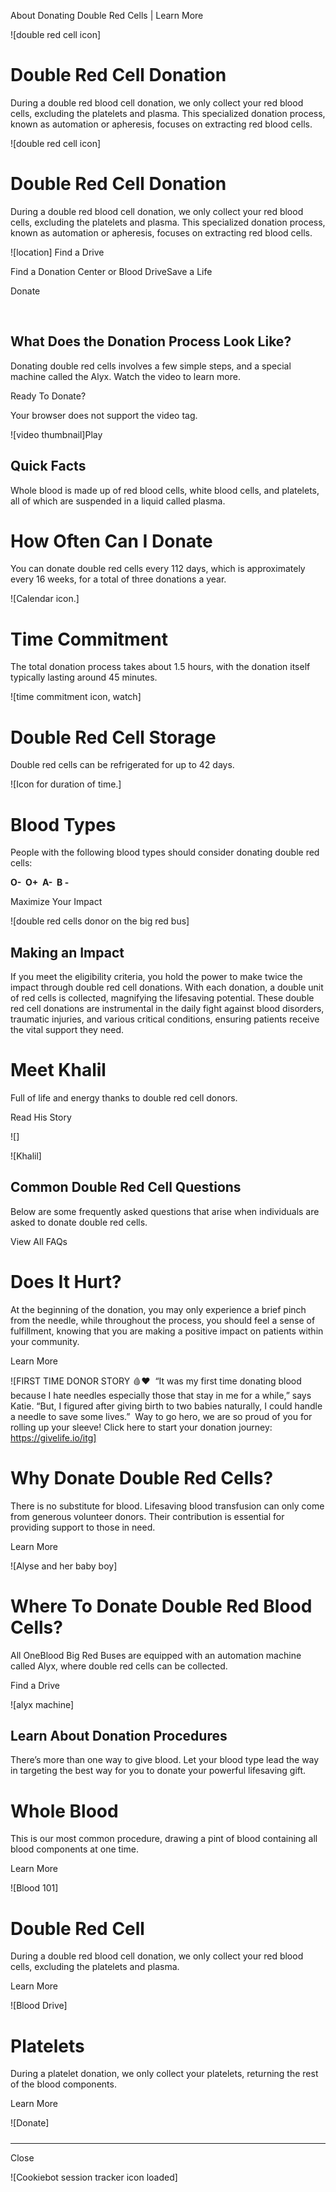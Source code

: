 About Donating Double Red Cells | Learn More

![double red cell icon]

# Double Red Cell Donation

During a double red blood cell donation, we only collect your red blood cells, excluding the platelets and plasma. This specialized donation process, known as automation or apheresis, focuses on extracting red blood cells.

![double red cell icon]

# Double Red Cell Donation

During a double red blood cell donation, we only collect your red blood cells, excluding the platelets and plasma. This specialized donation process, known as automation or apheresis, focuses on extracting red blood cells.

 ![location]  Find a Drive

Find a Donation Center or Blood DriveSave a Life

Donate

 

## What Does the Donation Process Look Like?

Donating double red cells involves a few simple steps, and a special machine called the Alyx. Watch the video to learn more. 

 Ready To Donate? 

  Your browser does not support the video tag.

![video thumbnail]Play

## Quick Facts

Whole blood is made up of red blood cells, white blood cells, and platelets, all of which are suspended in a liquid called plasma.

# How Often Can I Donate

You can donate double red cells every 112 days, which is approximately every 16 weeks, for a total of three donations a year.  

![Calendar icon.]

# Time Commitment

The total donation process takes about 1.5 hours, with the donation itself typically lasting around 45 minutes.  

![time commitment icon, watch]

# Double Red Cell Storage

Double red cells can be refrigerated for up to 42 days.  

![Icon for duration of time.]

# Blood Types

People with the following blood types should consider donating double red cells:  
  
**O-  O+  A-  B -**

Maximize Your Impact

![double red cells donor on the big red bus]

## Making an Impact

If you meet the eligibility criteria, you hold the power to make twice the impact through double red cell donations. With each donation, a double unit of red cells is collected, magnifying the lifesaving potential. These double red cell donations are instrumental in the daily fight against blood disorders, traumatic injuries, and various critical conditions, ensuring patients receive the vital support they need.

# Meet Khalil

Full of life and energy thanks to double red cell donors.

Read His Story

 ![]

![Khalil]

## Common Double Red Cell Questions

Below are some frequently asked questions that arise when individuals are asked to donate double red cells.

 View All FAQs 

# Does It Hurt?

At the beginning of the donation, you may only experience a brief pinch from the needle, while throughout the process, you should feel a sense of fulfillment, knowing that you are making a positive impact on patients within your community.

Learn More

![FIRST TIME DONOR STORY⁣ 🩸❤
⁣
“It was my first time donating blood because I hate needles especially those that stay in me for a while,” says Katie. “But, I figured after giving birth to two babies naturally, I could handle a needle to save some lives.”⁣
⁣
Way to go hero, we are so proud of you for rolling up your sleeve! Click here to start your donation journey: ⁣https://givelife.io/itg]

# Why Donate Double Red Cells?

There is no substitute for blood. Lifesaving blood transfusion can only come from generous volunteer donors. Their contribution is essential for providing support to those in need.

Learn More

![Alyse and her baby boy]

# Where To Donate Double Red Blood Cells?

All OneBlood Big Red Buses are equipped with an automation machine called Alyx, where double red cells can be collected. 

Find a Drive

![alyx machine]

## Learn About Donation Procedures

There’s more than one way to give blood. Let your blood type lead the way in targeting the best way for you to donate your powerful lifesaving gift.

# Whole Blood

This is our most common procedure, drawing a pint of blood containing all blood components at one time.

Learn More

![Blood 101]

# Double Red Cell

During a double red blood cell donation, we only collect your red blood cells, excluding the platelets and plasma.

Learn More

![Blood Drive]

# Platelets

During a platelet donation, we only collect your platelets, returning the rest of the blood components.

Learn More

![Donate]

##### 

* * *

 Close 

![Cookiebot session tracker icon loaded]